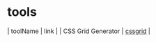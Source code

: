 # tools

| toolName | link |
| CSS Grid Generator | [cssgrid](https://cssgrid-generator.netlify.app/) |
